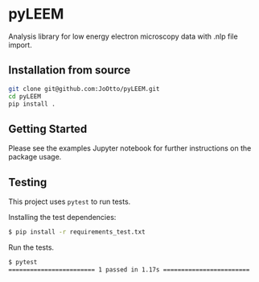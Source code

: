 # pyLEEM
Analysis library for low energy electron microscopy data with .nlp file import.

## Installation from source

```bash
git clone git@github.com:JoOtto/pyLEEM.git
cd pyLEEM
pip install .
```
## Getting Started

Please see the examples Jupyter notebook for further instructions on the package usage.

## Testing

This project uses ``pytest`` to run tests.

Installing the test dependencies:

```bash
$ pip install -r requirements_test.txt
```
Run the tests.

```bash
$ pytest
======================== 1 passed in 1.17s ========================
```
